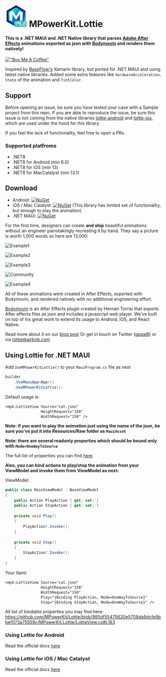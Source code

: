 # <img src="icon.png" width="70" height="70" /> MPowerKit.Lottie
#### This is a .NET MAUI and .NET Native library that parses [Adobe After Effects](http://www.adobe.com/products/aftereffects.html) animations exported as json with [Bodymovin](https://github.com/bodymovin/bodymovin) and renders them natively!

[!["Buy Me A Coffee"](https://www.buymeacoffee.com/assets/img/custom_images/orange_img.png)](https://www.buymeacoffee.com/alexdobrynin)

Inspired by [BaseFlow's](https://github.com/Baseflow/LottieXamarin) Xamarin library, but ported for .NET MAUI and using latest native libraries. Added some extra features like ```HardwareAcceleration```, ```State``` of the animation and ```TintColor```.

## Support
Before opening an issue, be sure you have tested your case with a Sample project from this repo. If you are able to reproduce the issue, be sure this issue is not coming from the native libraries [lottie-android](https://github.com/airbnb/lottie-android) and [lottie-ios](https://github.com/airbnb/lottie-ios), which are used under the hood for this library.

If you feel the lack of functionality, feel free to open a PRs.

### Supported platfroms

* .NET8
* .NET8 for Android (min 6.0)
* .NET8 for iOS (min 13)
* .NET8 for MacCatalyst (min 13.1)

## Download

- Android: [![NuGet](https://img.shields.io/nuget/v/MPowerKit.Lottie.Android)](https://www.nuget.org/packages/MPowerKit.Lottie.Android)
- iOS / Mac Catalyst: [![NuGet](https://img.shields.io/nuget/v/MPowerKit.Lottie.MaciOS)](https://www.nuget.org/packages/MPowerKit.Lottie.MaciOS) (This library has limited set of functionality, but enough to play the animation)
- .NET MAUI: [![NuGet](https://img.shields.io/nuget/v/MPowerKit.Lottie)](https://www.nuget.org/packages/MPowerKit.Lottie)

For the first time, designers can create **and ship** beautiful animations without an engineer painstakingly recreating it by hand. They say a picture is worth 1,000 words so here are 13,000:

![Example1](https://raw.githubusercontent.com/airbnb/lottie-android/master/gifs/Example1.gif)


![Example2](https://raw.githubusercontent.com/airbnb/lottie-android/master/gifs/Example2.gif)


![Example3](https://raw.githubusercontent.com/airbnb/lottie-android/master/gifs/Example3.gif)


![Community](https://raw.githubusercontent.com/airbnb/lottie-android/master/gifs/Community%202_3.gif)


![Example4](https://raw.githubusercontent.com/airbnb/lottie-android/master/gifs/Example4.gif)

All of these animations were created in After Effects, exported with Bodymovin, and rendered natively with no additional engineering effort.

[Bodymovin](https://github.com/bodymovin/bodymovin) is an After Effects plugin created by Hernan Torrisi that exports After effects files as json and includes a javascript web player. We've built on top of his great work to extend its usage to Android, iOS, and React Native.

Read more about it on our [blog post](http://airbnb.design/introducing-lottie/)
Or get in touch on Twitter ([gpeal8](https://twitter.com/gpeal8)) or via lottie@airbnb.com

## Using Lottie for .NET MAUI

Add ```UseMPowerKitLottie()``` to your ```MauiProgram.cs``` file as next

```csharp
builder
    .UseMauiApp<App>()
    .UseMPowerKitLottie();
```

Default usage is:

```xaml
<mpk:LottieView Source="cat.json"
                HeightRequest="150"
                WidthRequest="150" />
```

**Note: if you want to play the animation just using the name of the json, be sure you've put it into Resources/Raw folder as ```MauiAsset```**

**Note: there are several readonly properties which should be bound only with ```Mode=OneWayToSource```**

The full list of properties you can find [here](https://github.com/MPowerKit/Lottie/blob/main/MPowerKit.Lottie/LottieView.cs).

**Also, you can bind actions to play/stop the animation from your ViewModel and invoke them from ViewModel as next:**

ViewModel:
```csharp
public class MainViewModel : BaseViewModel
{
    public Action PlayAction { get; set; }
    public Action StopAction { get; set; }

    private void Play()
    {
        PlayAction?.Invoke();
    }

    private void Stop()
    {
        StopAction?.Invoke();
    }
}
```

Your Xaml:
```xaml
<mpk:LottieView Source="cat.json"
                HeightRequest="150"
                WidthRequest="150"
                Play="{Binding PlayAction, Mode=OneWayToSource}"
                Stop="{Binding StopAction, Mode=OneWayToSource}" />
```

All list of bindable properties you may find here: https://github.com/MPowerKit/Lottie/blob/995df55475620e5708da9dcfe9bbef073a75559c/MPowerKit.Lottie/LottieView.cs#L163

### Using Lottie for Android
Read the official docs [here](https://airbnb.io/lottie/#/android?id=sample-app)

### Using Lottie for iOS / Mac Catalyst
Read the official docs [here](https://airbnb.io/lottie/#/ios?id=installing-lottie)
